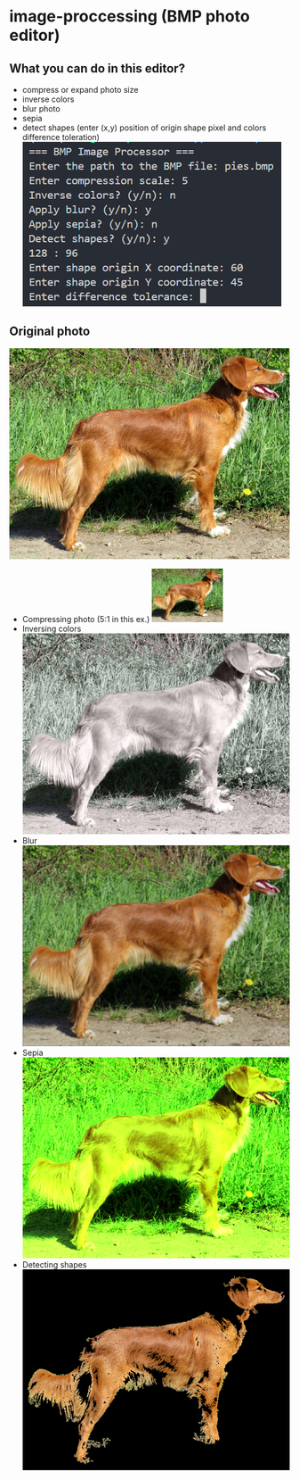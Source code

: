 # image-proccessing (BMP photo editor)
## What you can do in this editor?
- compress or expand photo size
- inverse colors
- blur photo
- sepia
- detect shapes (enter (x,y) position of origin shape pixel and colors difference toleration)
![Alt text](example/ui.png)
## Original photo
![Alt text](example/pies.bmp)
- Compressing photo (5:1 in this ex.)
![Alt text](example/pies-compressed.bmp)
- Inversing colors
![Alt text](example/pies-inversed.bmp)
- Blur
![Alt text](example/pies-blured.bmp)
- Sepia
![Alt text](example/pies-sepia.bmp)
- Detecting shapes
![Alt text](example/pies-shape.bmp)

